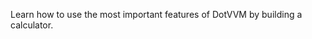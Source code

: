 ﻿---
Title: Calculator
Image: /images/Icons/ico-lesson-1.svg
---

Learn how to use the most important features of DotVVM by building a calculator.